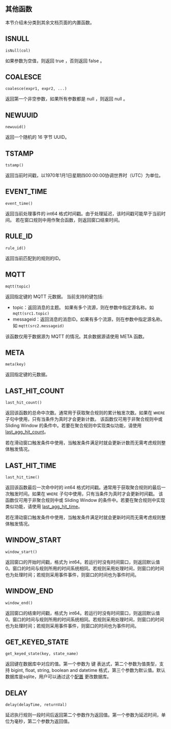 ## 其他函数

本节介绍未分类到其余文档页面的内置函数。

## ISNULL

```text
isNull(col)
```

如果参数为空值，则返回 true ，否则返回 false 。

## COALESCE

```text
coalesce(expr1, expr2, ...)
```

返回第一个非空参数，如果所有参数都是 null ，则返回 null 。

## NEWUUID

```text
newuuid()
```

返回一个随机的 16 字节 UUID。

## TSTAMP

```text
tstamp()
```

返回当前时间戳，以1970年1月1日星期四00:00:00协调世界时（UTC）为单位。

## EVENT_TIME

```text
event_time()
```

返回当前处理事件的 int64 格式时间戳。由于处理延迟，该时间戳可能早于当前时间。
若在窗口规则中用作聚合函数，则返回窗口结束时间。

## RULE_ID

```text
rule_id()
```

返回当前匹配到的规则的ID。

## MQTT

```text
mqtt(topic)
```

返回指定键的 MQTT 元数据。 当前支持的键包括:

- topic：返回消息的主题。 如果有多个流源，则在参数中指定源名称。如 `mqtt(src1.topic)`
- messageid：返回消息的消息ID。如果有多个流源，则在参数中指定源名称。 如 `mqtt(src2.messageid)`

该函数仅用于数据源为 MQTT 的情况。其余数据源请使用 META 函数。

## META

```text
meta(key)
```

返回指定键的元数据。

## LAST_HIT_COUNT

```text
last_hit_count()
```

返回该函数的总命中次数。通常用于获取聚合规则的累计触发次数。如果在 `WHERE` 子句中使用，只有当条件为真时才会更新计数。
该函数仅可用于非聚合规则中或 Sliding Window
的条件中。若要在聚合规则中实现类似功能，请使用 [last_agg_hit_count](./aggregate_functions.md#lastagghitcount)。

若在滑动窗口触发条件中使用，当触发条件满足时就会更新计数而无需考虑规则整体触发情况。

## LAST_HIT_TIME

```text
last_hit_time()
```

返回该函数最后一次命中时的 int64 格式时间戳。通常用于获取聚合规则的最后一次触发时间。如果在 `WHERE` 子句中使用，只有当条件为真时才会更新时间戳。
该函数仅可用于非聚合规则中或 Sliding Window
的条件中。若要在聚合规则中实现类似功能，请使用 [last_agg_hit_time](./aggregate_functions.md#lastagghittime)。

若在滑动窗口触发条件中使用，当触发条件满足时就会更新时间而无需考虑规则整体触发情况。

## WINDOW_START

```text
window_start()
```

返回窗口的开始时间戳，格式为 int64。若运行时没有时间窗口，则返回默认值0。窗口的时间与规则所用的时间系统相同。若规则采用处理时间，则窗口的时间也为处理时间；若规则采用事件事件，则窗口的时间也为事件时间。

## WINDOW_END

```text
window_end()
```

返回窗口的结束时间戳，格式为 int64。若运行时没有时间窗口，则返回默认值0。窗口的时间与规则所用的时间系统相同。若规则采用处理时间，则窗口的时间也为处理时间；若规则采用事件事件，则窗口的时间也为事件时间。

## GET_KEYED_STATE

```text
get_keyed_state(key, state_name)
```

返回键在数据库中对应的值。第一个参数为 键 表达式，第二个参数为值类型，支持 bigint, float, string, boolean and datetime
格式，第三个参数为默认值。默认数据库是sqlite，用户可以通过这个[配置](../../configuration/global_configurations.md#外部状态)
更改数据库。

## DELAY

```text
delay(delayTime, returnVal)
```

延迟执行规则一段时间后返回第二个参数作为返回值。第一个参数为延迟时间，单位为毫秒，第二个参数为返回值。
